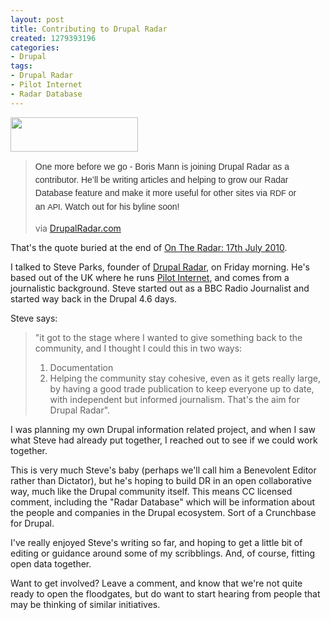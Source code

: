 ```yaml
--- 
layout: post
title: Contributing to Drupal Radar
created: 1279393196
categories: 
- Drupal
tags:
- Drupal Radar
- Pilot Internet
- Radar Database
---
```

<p><a href="http://drupalradar.com"><img alt="" class="lightbox" height="55" src="/sites/bmannconsulting.com/files/postimages/Screen shot 2010-07-17 at 11.58.13 AM.png" title="" width="204"></a></p>
<blockquote>
	<p><span class="Apple-style-span" style="color: rgb(51, 51, 51); font-family: Arial, Helvetica, Verdana, 'Bitstream Vera Sans', sans-serif; font-size: 14px; line-height: 21px; ">One more before we go - Boris Mann is joining Drupal Radar as a contributor. He’ll be writing articles and helping to grow our Radar Database feature and make it more useful for other sites via&nbsp;</span><span class="Apple-style-span" style="color: rgb(51, 51, 51); font-family: Arial, Helvetica, Verdana, 'Bitstream Vera Sans', sans-serif; font-size: 14px; line-height: 21px; "><span class="caps" style="margin-top: 0px; margin-right: 0px; margin-bottom: 0px; margin-left: 0px; padding-top: 0px; padding-right: 0px; padding-bottom: 0px; padding-left: 0px; font-size: 0.9em; ">RDF</span></span><span class="Apple-style-span" style="color: rgb(51, 51, 51); font-family: Arial, Helvetica, Verdana, 'Bitstream Vera Sans', sans-serif; font-size: 14px; line-height: 21px; ">&nbsp;or an&nbsp;</span><span class="Apple-style-span" style="color: rgb(51, 51, 51); font-family: Arial, Helvetica, Verdana, 'Bitstream Vera Sans', sans-serif; font-size: 14px; line-height: 21px; "><span class="caps" style="margin-top: 0px; margin-right: 0px; margin-bottom: 0px; margin-left: 0px; padding-top: 0px; padding-right: 0px; padding-bottom: 0px; padding-left: 0px; font-size: 0.9em; ">API</span></span><span class="Apple-style-span" style="color: rgb(51, 51, 51); font-family: Arial, Helvetica, Verdana, 'Bitstream Vera Sans', sans-serif; font-size: 14px; line-height: 21px; ">. Watch out for his byline&nbsp;soon!</span></p>
	<p>via <a href="http://drupalradar.com/radar-17th-july-2010">DrupalRadar.com</a></p>
</blockquote>
<p>That's the quote buried at the end of <a href="http://drupalradar.com/radar-17th-july-2010">On The Radar: 17th July 2010</a>.</p>
<p>I talked to Steve Parks, founder of <a href="http://drupalradar.com">Drupal Radar</a>, on Friday morning. He's based out of the UK where he runs <a href="http://pilotinternet.com">Pilot Internet</a>, and comes from a journalistic background. Steve started out as a BBC Radio Journalist and started way back in the Drupal 4.6 days.</p>
<p>Steve says:</p>
<blockquote>
	<p>"it got to the stage where I wanted to give something back to the community, and I thought I could this in two ways:</p>
	<ol>
		<li>Documentation</li>
		<li>Helping the community stay cohesive, even as it gets really large, by having a good trade publication to keep everyone up to date, with independent but informed journalism. That's the aim for Drupal Radar".</li>
	</ol>
</blockquote>
<p>I was planning my own Drupal information related project, and when I saw what Steve had already put together, I reached out to see if we could work together.</p>
<p>This is very much Steve's baby (perhaps we'll call him a Benevolent Editor rather than Dictator), but he's hoping to build DR in an open collaborative way, much like the Drupal community itself. This means CC licensed comment, including the "Radar Database" which will be information about the people and companies in the Drupal ecosystem. Sort of a Crunchbase for Drupal.</p>
<p>I've really enjoyed Steve's writing so far, and hoping to get a little bit of editing or guidance around some of my scribblings. And, of course, fitting open data together.</p>
<p>Want to get involved? Leave a comment, and know that we're not quite ready to open the floodgates, but do want to start hearing from people that may be thinking of similar initiatives.</p>

